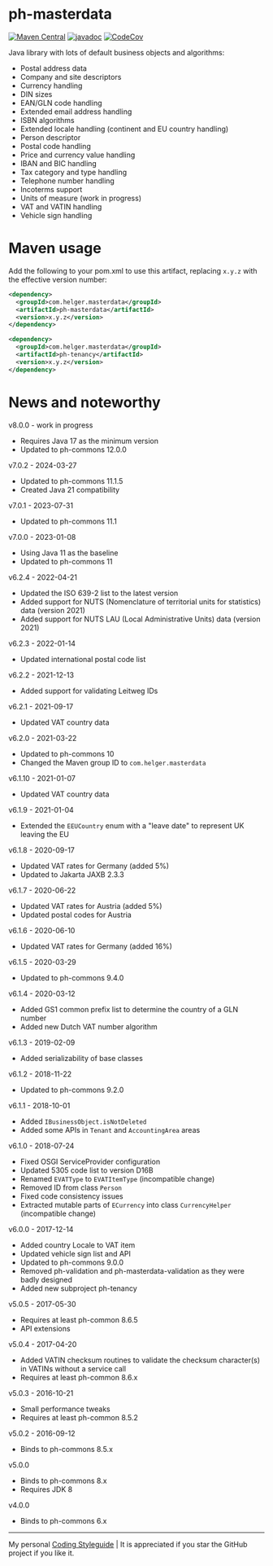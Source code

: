 # ph-masterdata

[![Maven Central](https://maven-badges.herokuapp.com/maven-central/com.helger.masterdata/ph-masterdata-parent-pom/badge.svg)](https://maven-badges.herokuapp.com/maven-central/com.helger.masterdata/ph-masterdata-parent-pom) 
[![javadoc](https://javadoc.io/badge2/com.helger.masterdata/ph-masterdata-parent-pom/javadoc.svg)](https://javadoc.io/doc/com.helger.masterdata/ph-masterdata-parent-pom)
[![CodeCov](https://codecov.io/gh/phax/ph-masterdata/branch/master/graph/badge.svg)](https://codecov.io/gh/phax/ph-masterdata)

Java library with lots of default business objects and algorithms:
* Postal address data
* Company and site descriptors
* Currency handling
* DIN sizes
* EAN/GLN code handling
* Extended email address handling
* ISBN algorithms
* Extended locale handling (continent and EU country handling)
* Person descriptor
* Postal code handling
* Price and currency value handling
* IBAN and BIC handling
* Tax category and type handling
* Telephone number handling
* Incoterms support
* Units of measure (work in progress)
* VAT and VATIN handling
* Vehicle sign handling 

# Maven usage

Add the following to your pom.xml to use this artifact, replacing `x.y.z` with the effective version number:

```xml
<dependency>
  <groupId>com.helger.masterdata</groupId>
  <artifactId>ph-masterdata</artifactId>
  <version>x.y.z</version>
</dependency>
```

```xml
<dependency>
  <groupId>com.helger.masterdata</groupId>
  <artifactId>ph-tenancy</artifactId>
  <version>x.y.z</version>
</dependency>
```

# News and noteworthy

v8.0.0 - work in progress
* Requires Java 17 as the minimum version
* Updated to ph-commons 12.0.0

v7.0.2 - 2024-03-27
* Updated to ph-commons 11.1.5
* Created Java 21 compatibility

v7.0.1 - 2023-07-31
* Updated to ph-commons 11.1

v7.0.0 - 2023-01-08
* Using Java 11 as the baseline
* Updated to ph-commons 11

v6.2.4 - 2022-04-21
* Updated the ISO 639-2 list to the latest version
* Added support for NUTS (Nomenclature of territorial units for statistics) data (version 2021)
* Added support for NUTS LAU (Local Administrative Units) data (version 2021)

v6.2.3 - 2022-01-14
* Updated international postal code list

v6.2.2 - 2021-12-13
* Added support for validating Leitweg IDs

v6.2.1 - 2021-09-17
* Updated VAT country data

v6.2.0 - 2021-03-22
* Updated to ph-commons 10
* Changed the Maven group ID to `com.helger.masterdata`

v6.1.10 - 2021-01-07
* Updated VAT country data

v6.1.9 - 2021-01-04
* Extended the `EEUCountry` enum with a "leave date" to represent UK leaving the EU

v6.1.8 - 2020-09-17
* Updated VAT rates for Germany (added 5%)
* Updated to Jakarta JAXB 2.3.3

v6.1.7 - 2020-06-22
* Updated VAT rates for Austria (added 5%)
* Updated postal codes for Austria

v6.1.6 - 2020-06-10
* Updated VAT rates for Germany (added 16%)

v6.1.5 - 2020-03-29
* Updated to ph-commons 9.4.0

v6.1.4 - 2020-03-12
* Added GS1 common prefix list to determine the country of a GLN number
* Added new Dutch VAT number algorithm

v6.1.3 - 2019-02-09
* Added serializability of base classes

v6.1.2 - 2018-11-22
* Updated to ph-commons 9.2.0

v6.1.1 - 2018-10-01
* Added `IBusinessObject.isNotDeleted`
* Added some APIs in `Tenant` and `AccountingArea` areas

v6.1.0 - 2018-07-24
* Fixed OSGI ServiceProvider configuration
* Updated 5305 code list to version D16B
* Renamed `EVATType` to `EVATItemType` (incompatible change)
* Removed ID from class `Person`
* Fixed code consistency issues
* Extracted mutable parts of `ECurrency` into class `CurrencyHelper` (incompatible change)

v6.0.0 - 2017-12-14
* Added country Locale to VAT item
* Updated vehicle sign list and API
* Updated to ph-commons 9.0.0
* Removed ph-validation and ph-masterdata-validation as they were badly designed
* Added new subproject ph-tenancy

v5.0.5 - 2017-05-30
* Requires at least ph-common 8.6.5
* API extensions

v5.0.4 - 2017-04-20
* Added VATIN checksum routines to validate the checksum character(s) in VATINs without a service call
* Requires at least ph-common 8.6.x

v5.0.3 - 2016-10-21
* Small performance tweaks
* Requires at least ph-common 8.5.2

v5.0.2 - 2016-09-12
* Binds to ph-commons 8.5.x

v5.0.0
* Binds to ph-commons 8.x
* Requires JDK 8

v4.0.0
* Binds to ph-commons 6.x        

---

My personal [Coding Styleguide](https://github.com/phax/meta/blob/master/CodingStyleguide.md) |
It is appreciated if you star the GitHub project if you like it.